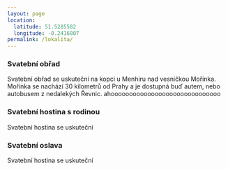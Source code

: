 ```yaml
---
layout: page
location:
  latitude: 51.5285582
  longitude: -0.2416807
permalink: /lokalita/
---
```


### Svatební obřad
Svatební obřad se uskuteční na kopci u Menhiru nad vesničkou Mořinka. Mořinka se nachází 30 kilometrů od Prahy a je dostupná buď autem, nebo autobusem z nedalekých Řevnic. 
ahoooooooooooooooooooooooooooooo
### Svatební hostina s rodinou
Svatební hostina se uskuteční 

### Svatební oslava
Svatební hostina se uskuteční 

